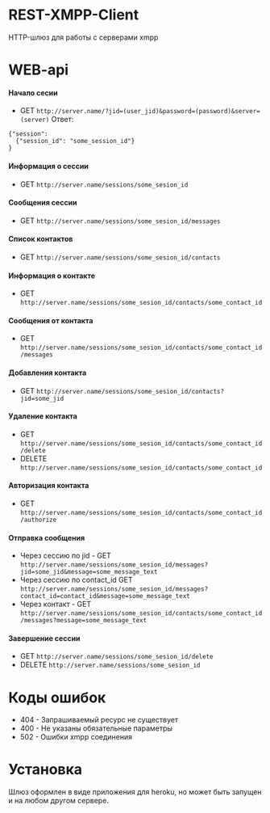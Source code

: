 REST-XMPP-Client
================

HTTP-шлюз для работы с серверами xmpp

WEB-api
=========
#### Начало сесии 
- GET `http://server.name/?jid=(user_jid)&password=(password)&server=(server)`
Ответ:
```
{"session": 
  {"session_id": "some_session_id"}
}
```

#### Информация о сессии
- GET `http://server.name/sessions/some_sesion_id`

#### Сообщения сессии
- GET `http://server.name/sessions/some_sesion_id/messages`

#### Список контактов
- GET `http://server.name/sessions/some_sesion_id/contacts`

#### Информация о контакте
- GET `http://server.name/sessions/some_sesion_id/contacts/some_contact_id`

#### Сообщения от контакта
- GET `http://server.name/sessions/some_sesion_id/contacts/some_contact_id/messages`

#### Добавления контакта
- GET `http://server.name/sessions/some_sesion_id/contacts?jid=some_jid`

#### Удаление контакта
- GET `http://server.name/sessions/some_sesion_id/contacts/some_contact_id/delete`
- DELETE `http://server.name/sessions/some_sesion_id/contacts/some_contact_id`

#### Авторизация контакта
- GET `http://server.name/sessions/some_sesion_id/contacts/some_contact_id/authorize`

#### Отправка сообщения
- Через сессию по jid - GET `http://server.name/sessions/some_sesion_id/messages?jid=some_jid&message=some_message_text`
- Через сессию по contact_id GET `http://server.name/sessions/some_sesion_id/messages?contact_id=contact_id&message=some_message_text`
- Через контакт - GET `http://server.name/sessions/some_sesion_id/contacts/some_contact_id/messages?message=some_message_text`

#### Завершение сессии
- GET `http://server.name/sessions/some_sesion_id/delete`
- DELETE `http://server.name/sessions/some_sesion_id`

Коды ошибок
=========
- 404 - Запрашиваемый ресурс не существует
- 400 - Не указаны обязательные параметры
- 502 - Ошибки xmpp соединения

Установка
=========
Шлюз оформлен в виде приложения для heroku, но может быть запущен и на любом другом сервере.

